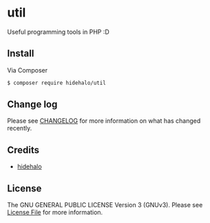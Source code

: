 # util

Useful programming tools in PHP :D

## Install

Via Composer

``` bash
$ composer require hidehalo/util
```

## Change log

Please see [CHANGELOG](CHANGELOG.md) for more information on what has changed recently.


## Credits

- [hidehalo](https://github.com/hidehalo)

## License

The GNU GENERAL PUBLIC LICENSE Version 3 (GNUv3). Please see [License File](LICENSE) for more information.